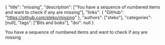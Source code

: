{
  "title": "missing",
  "description": ["You have a sequence of numbered items and want to check if any are missing"],
  "links": {
    "GitHub": "https://github.com/steko/missing"
  },
  "authors": ["steko"],
  "categories": [null],
  "tags": ["Bits and bobs"],
  "doi": null
}

<!-- Generated by csv2md.R – do not edit by hand -->

You have a sequence of numbered items and want to check if any are missing